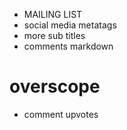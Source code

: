 * MAILING LIST
* social media metatags
* more sub titles
* comments markdown

# overscope
* comment upvotes